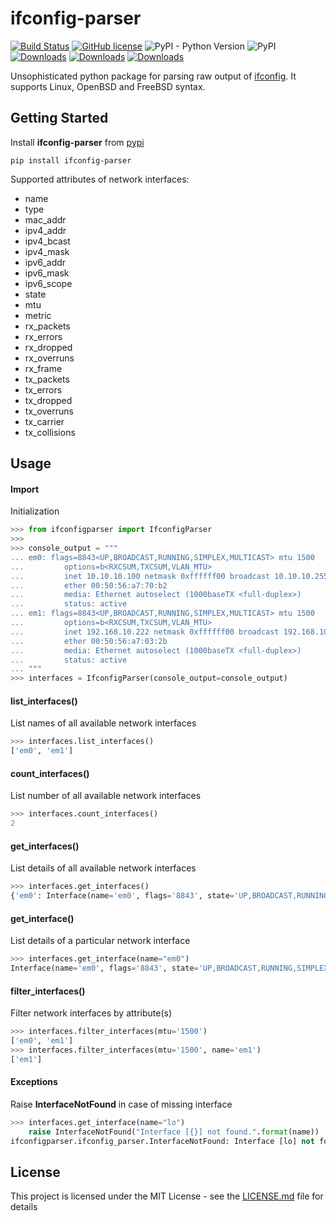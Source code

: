 # ifconfig-parser

[![Build Status](https://travis-ci.org/KnightWhoSayNi/ifconfig-parser.svg?branch=master)](https://travis-ci.org/KnightWhoSayNi/ifconfig-parser) [![GitHub license](https://img.shields.io/github/license/Naereen/StrapDown.js.svg)](https://github.com/KnightWhoSayNi/ifconfig-parser/blob/master/LICENSE) ![PyPI - Python Version](https://img.shields.io/pypi/pyversions/ifconfig-parser) ![PyPI](https://img.shields.io/pypi/v/ifconfig-parser) [![Downloads](https://pepy.tech/badge/ifconfig-parser)](https://pepy.tech/project/ifconfig-parser) [![Downloads](https://pepy.tech/badge/ifconfig-parser/month)](https://pepy.tech/project/ifconfig-parser/month) [![Downloads](https://pepy.tech/badge/ifconfig-parser/week)](https://pepy.tech/project/ifconfig-parser/week) 

Unsophisticated python package for parsing raw output of [ifconfig](https://en.wikipedia.org/wiki/Ifconfig). It supports Linux, OpenBSD and FreeBSD syntax.  

## Getting Started

Install **ifconfig-parser** from [pypi](https://pypi.org/project/ifconfig-parser/)

```shell
pip install ifconfig-parser
```

Supported attributes of network interfaces:
- name
- type
- mac_addr
- ipv4_addr
- ipv4_bcast
- ipv4_mask
- ipv6_addr
- ipv6_mask
- ipv6_scope
- state
- mtu
- metric
- rx_packets
- rx_errors
- rx_dropped
- rx_overruns
- rx_frame
- tx_packets
- tx_errors
- tx_dropped
- tx_overruns
- tx_carrier
- tx_collisions

## Usage


#### Import

Initialization

```python
>>> from ifconfigparser import IfconfigParser
>>> 
>>> console_output = """
... em0: flags=8843<UP,BROADCAST,RUNNING,SIMPLEX,MULTICAST> mtu 1500
...         options=b<RXCSUM,TXCSUM,VLAN_MTU>
...         inet 10.10.10.100 netmask 0xffffff00 broadcast 10.10.10.255
...         ether 00:50:56:a7:70:b2
...         media: Ethernet autoselect (1000baseTX <full-duplex>)
...         status: active
... em1: flags=8843<UP,BROADCAST,RUNNING,SIMPLEX,MULTICAST> mtu 1500
...         options=b<RXCSUM,TXCSUM,VLAN_MTU>
...         inet 192.168.10.222 netmask 0xffffff00 broadcast 192.168.10.255
...         ether 00:50:56:a7:03:2b
...         media: Ethernet autoselect (1000baseTX <full-duplex>)
...         status: active
... """
>>> interfaces = IfconfigParser(console_output=console_output)
```

#### list_interfaces()

List names of all available network interfaces
```python
>>> interfaces.list_interfaces()
['em0', 'em1']
```

#### count_interfaces()

List number of all available network interfaces
```python
>>> interfaces.count_interfaces()
2
```

#### get_interfaces()

List details of all available network interfaces
```python
>>> interfaces.get_interfaces()
{'em0': Interface(name='em0', flags='8843', state='UP,BROADCAST,RUNNING,SIMPLEX,MULTICAST', mtu='1500', type=None, mac_addr=None, ipv4_addr=None, ipv4_bcast=None, ipv4_mask=None, ipv6_addr=None, ipv6_mask=None, ipv6_scope=None, metric=None, rx_packets=None, rx_errors=None, rx_dropped=None, rx_overruns=None, rx_frame=None, tx_packets=None, tx_errors=None, tx_dropped=None, tx_overruns=None, tx_carrier=None, tx_collisions=None), 'em1': Interface(name='em1', flags='8843', state='UP,BROADCAST,RUNNING,SIMPLEX,MULTICAST', mtu='1500', type=None, mac_addr=None, ipv4_addr=None, ipv4_bcast=None, ipv4_mask=None, ipv6_addr=None, ipv6_mask=None, ipv6_scope=None, metric=None, rx_packets=None, rx_errors=None, rx_dropped=None, rx_overruns=None, rx_frame=None, tx_packets=None, tx_errors=None, tx_dropped=None, tx_overruns=None, tx_carrier=None, tx_collisions=None)}
```

#### get_interface()

List details of a particular network interface
```python
>>> interfaces.get_interface(name="em0")
Interface(name='em0', flags='8843', state='UP,BROADCAST,RUNNING,SIMPLEX,MULTICAST', mtu='1500', type=None, mac_addr=None, ipv4_addr=None, ipv4_bcast=None, ipv4_mask=None, ipv6_addr=None, ipv6_mask=None, ipv6_scope=None, metric=None, rx_packets=None, rx_errors=None, rx_dropped=None, rx_overruns=None, rx_frame=None, tx_packets=None, tx_errors=None, tx_dropped=None, tx_overruns=None, tx_carrier=None, tx_collisions=None)
```

#### filter_interfaces()

Filter network interfaces by attribute(s)
```python
>>> interfaces.filter_interfaces(mtu='1500')
['em0', 'em1']
>>> interfaces.filter_interfaces(mtu='1500', name='em1')
['em1']
```

#### Exceptions 

Raise **InterfaceNotFound** in case of missing interface
```python
>>> interfaces.get_interface(name="lo")
    raise InterfaceNotFound("Interface [{}] not found.".format(name))
ifconfigparser.ifconfig_parser.InterfaceNotFound: Interface [lo] not found.
```


## License

This project is licensed under the MIT License - see the [LICENSE.md](LICENSE.md) file for details
